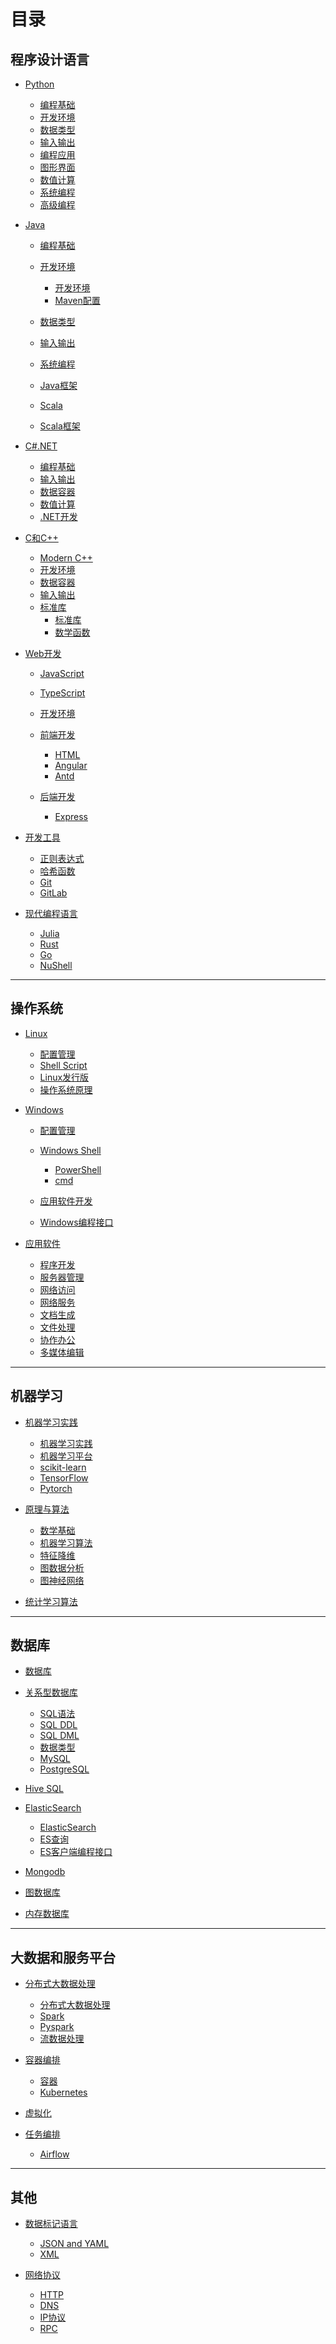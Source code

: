 # 目录 <!-- {docsify-ignore-all} -->

## 程序设计语言

- [Python]()
  - [编程基础](./Python/Python编程基础.md)
  - [开发环境](./Python/Python开发环境.md)
  - [数据类型](./Python/Python数据类型.md)
  - [输入输出](./Python/Python输入输出.md)
  - [编程应用](./Python/Python编程应用.md)
  - [图形界面](./Python/Python图形界面.md)
  - [数值计算](./Python/Python数值计算.md)
  - [系统编程](./Python/Python系统编程.md)
  - [高级编程](./Python/Python高级编程.md)

- [Java]()
  - [编程基础](./Java/Java编程基础.md)
  - [开发环境](./Java/Java开发环境.md)
    - [开发环境](./Java/Java开发环境.md)
    - [Maven配置](./Java/Maven%20POM.md)

  - [数据类型](./Java/Java数据类型.md)
  - [输入输出](./Java/Java输入输出.md)
  - [系统编程](./Java/Java系统编程.md)
  - [Java框架](./Java/JavaFrameworks.md)
  - [Scala](./Java/Scala.md)
  - [Scala框架](./Java/ScalaFrameworks.md)

- [C#.NET]()
  - [编程基础](./CSharp.NET/CSharp编程基础.md)
  - [输入输出](./CSharp.NET/CSharp输入输出.md)
  - [数据容器](./CSharp.NET/CSharp数据容器.md)
  - [数值计算](./CSharp.NET/CSharp数值计算.md)
  - [.NET开发](./CSharp.NET/dotnet开发.md)

- [C和C++]()
  - [Modern C++](./CC++/Modern%20C++.md)
  - [开发环境](./CC++/C++开发环境.md)
  - [数据容器](./CC++/C++容器.md)
  - [输入输出](./CC++/输入输出.md)
  - [标准库](./CC++/标准库函数.md)
    - [标准库](./CC++/标准库函数.md)
    - [数学函数](./CC++/数学函数.md)

- [Web开发]()
  - [JavaScript](./JavaScript/JavaScript.md)
  - [TypeScript](./JavaScript/TypeScript.md)
  - [开发环境](./JavaScript/JavaScript开发环境.md)
  - [前端开发]()
    - [HTML](./数据交换语言/HTML.md)
    - [Angular](./JavaScript/Angular.md)
    - [Antd](./JavaScript/AntdPro.md)

  - [后端开发]()
    - [Express](./JavaScript/Express.md)

- [开发工具]()
  - [正则表达式](./笔记/正则表达式.md)
  - [哈希函数](./笔记/哈希函数.md)
  - [Git](./开发环境/git.md)
  - [GitLab](./开发环境/gitlab-cicd.md)

- [现代编程语言]()
  - [Julia](./NewLang/Julia/Julia%20Language.md)
  - [Rust](./NewLang/Rust/rust.md)
  - [Go](./NewLang/Go/go.md)
  - [NuShell](./NewLang/Nushell.md)

---

## 操作系统

- [Linux]()
  - [配置管理](./Linux/Linux配置和管理.md)
  - [Shell Script](./Linux/Linux-Shell.md)
  - [Linux发行版](./Linux/Linux发行版.md)
  - [操作系统原理](./Linux/操作系统原理.md)

- [Windows]()
  - [配置管理](./Windows/Windows配置管理.md)
  - [Windows Shell]()
    - [PowerShell](./Windows/Windows%20Shell.md)
    - [cmd](./Windows/cmd.md)

  - [应用软件开发](./Windows/Windows%20Applications.md)
  - [Windows编程接口](./Windows/Windows%20API.md)

- [应用软件]()
  - [程序开发](./应用软件/程序开发软件.md)
  - [服务器管理](./应用软件/服务器管理软件.md)
  - [网络访问](./应用软件/网络访问软件.md)
  - [网络服务](./应用软件/网络服务软件.md)
  - [文档生成](./应用软件/文档生成软件.md)
  - [文件处理](./应用软件/文件处理软件.md)
  - [协作办公](./应用软件/协作办公软件.md)
  - [多媒体编辑](./应用软件/多媒体编辑软件.md)

---

## 机器学习

- [机器学习实践](./机器学习/机器学习实践.md)
  - [机器学习实践](./机器学习/机器学习实践.md)
  - [机器学习平台](./机器学习/机器学习平台.md)
  - [scikit-learn](./机器学习/ScikitLearn.md)
  - [TensorFlow](./机器学习/TensorFlow.md)
  - [Pytorch](./机器学习/Pytorch.md)

- [原理与算法]()
  - [数学基础](./机器学习/机器学习的数学基础.md)
  - [机器学习算法](./机器学习/机器学习算法.md)
  - [特征降维](./机器学习/DimensionalityReduction.md)
  - [图数据分析](./机器学习/图数据分析.md)
  - [图神经网络](./机器学习/图神经网络.md)

- [统计学习算法](./机器学习/统计学习算法.md)

---

## 数据库

- [数据库](./数据库/数据库简介.md)
- [关系型数据库]()
  - [SQL语法](./数据库/SQL语法.md)
  - [SQL DDL](./数据库/SQL%20DDL.md)
  - [SQL DML](./数据库/SQL%20DML.md)
  - [数据类型](./数据库/SQL数据类型.md)
  - [MySQL](./数据库/MySQL.md)
  - [PostgreSQL](./数据库/PostgreSQL.md)

- [Hive SQL](./数据库/HiveSQL.md)
- [ElasticSearch](./数据库/Elasticsearch.md)
  - [ElasticSearch](./数据库/Elasticsearch.md)
  - [ES查询](./数据库/Elasticsearch查询.md)
  - [ES客户端编程接口](./数据库/ElasticsearchAPI.md)

- [Mongodb](./数据库/Mongodb.md)
- [图数据库](./数据库/GraphDatabase.md)
- [内存数据库](./数据库/MemoryCache.md)

---

## 大数据和服务平台

- [分布式大数据处理](./服务器/分布式大数据处理.md)
  - [分布式大数据处理](./服务器/分布式大数据处理.md)
  - [Spark](./服务器/Spark.md)
  - [Pyspark](./服务器/Spark%20Python%20API.md)
  - [流数据处理](./服务器/流数据处理.md)

- [容器编排]()
  - [容器](./服务器/容器编排.md)
  - [Kubernetes](./服务器/Kubernetes.md)

- [虚拟化](./服务器/虚拟化.md)
- [任务编排]()
  - [Airflow](./服务器/Airflow.md)

---

## 其他

- [数据标记语言]()
  - [JSON and YAML](./数据交换语言/JSON%20and%20YAML.md)
  - [XML](./数据交换语言/XML.md)

- [网络协议]()
  - [HTTP](./Protocols/http.md)
  - [DNS](./Protocols/DNS.md)
  - [IP协议](./Protocols/Internet%20Protocol.md)
  - [RPC](./Protocols/RPC.md)

